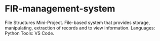 # FIR-management-system
File Structures Mini-Project.
File-based system that provides storage, manipulating, extraction of records and to view information. 
Languages: Python
Tools: VS Code. 
